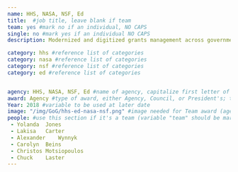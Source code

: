 ```yaml
---
name: HHS, NASA, NSF, Ed
title:  #job title, leave blank if team
team: yes #mark no if an individual, NO CAPS
single: no #mark yes if an individual NO CAPS
description: Modernized and digitized grants management across government. The team’s efforts allow grant recipients to spend more time and effort on driving results in areas such as public health, science, infrastructure and economic development.

category: hhs #reference list of categories
category: nasa #reference list of categories
category: nsf #reference list of categories
category: ed #reference list of categories


agency: HHS, NASA, NSF, Ed #name of agency, capitalize first letter of each name
award: Agency #type of award, either Agency, Council, or President's; this is case sensitive so make sure to match the options listed exactly. This section generates the format of the card
Year: 2018 #variable to be used at later date
image: "/img/GoG/hhs-ed-nasa-nsf.png" #image needed for Team award (agency seal) and President's award (headshot); leave empty if and individual Agency award, IMAGE PATH: /img/agency/GSA_Seal.png
people: #use this section if it's a team (variable "team" should be marked "yes" above)
 - Yolanda	Jones
 - Lakisa	Carter
 - Alexander	Wynnyk
 - Carolyn	Beins
 - Christos	Motsiopoulos
 - Chuck	Laster
---
```

